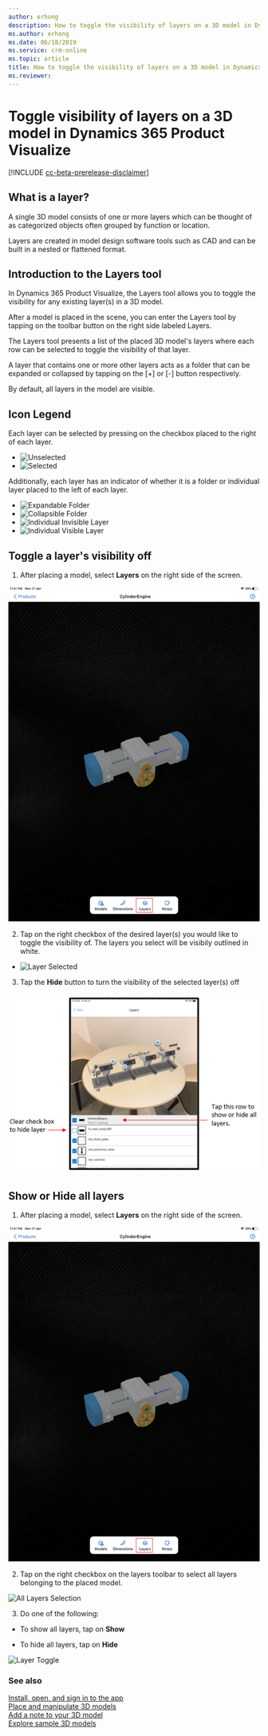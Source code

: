 ```yaml
---
author: erhong
description: How to toggle the visibility of layers on a 3D model in Dynamics 365 Product Visualize 
ms.author: erhong
ms.date: 06/18/2019
ms.service: crm-online
ms.topic: article
title: How to toggle the visibility of layers on a 3D model in Dynamics 365 Product Visualize 
ms.reviewer: 
---
```


# Toggle visibility of layers on a 3D model in Dynamics 365 Product Visualize 

[!INCLUDE [cc-beta-prerelease-disclaimer](../includes/cc-beta-prerelease-disclaimer.md)]

## What is a layer? 

A single 3D model consists of one or more layers which can be thought of as categorized objects often grouped by function or location. 

Layers are created in model design software tools such as CAD and can be built in a nested or flattened format. 

## Introduction to the Layers tool

In Dynamics 365 Product Visualize, the Layers tool allows you to toggle the visibility for any existing layer(s) in a 3D model. 

After a model is placed in the scene, you can enter the Layers tool by tapping on the toolbar button on the right side labeled Layers. 

The Layers tool presents a list of the placed 3D model's layers where each row can be selected to toggle the visibility of that layer. 

A layer that contains one or more other layers acts as a folder that can be expanded or collapsed by tapping on the [+] or [-] button respectively. 

By default, all layers in the model are visible. 

## Icon Legend

Each layer can be selected by pressing on the checkbox placed to the right of each layer. 

* ![Unselected](media/unselected.PNG "Unselected") 
* ![Selected](media/selected.PNG "Selected")

Additionally, each layer has an indicator of whether it is a folder or individual layer placed to the left of each layer. 

* ![Expandable Folder](media/expandable-folder.PNG "Expandable Folder with no children layers visible")
* ![Collapsible Folder](media/collapsible-folder.PNG "Collapsible Folder with children layers visible")
* ![Individual Invisible Layer](media/individual-layer-visibility.PNG "(1) Individual Invisible Layer")
* ![Individual Visible Layer](media/individual-layer-visibility.PNG "(2) Individual Visible Layer")


## Toggle a layer's visibility off 

1. After placing a model, select **Layers** on the right side of the screen. 

![Enter Layers Tool](media/layers-tool.PNG "Enter Layers")

2. Tap on the right checkbox of the desired layer(s) you would like to toggle the visibility of. The layers you select will be visibily outlined in white. 

* ![Layer Selected](media/selected.PNG "Select Layers")

3. Tap the **Hide** button to turn the visibility of the selected layer(s) off 

![Hide Layers](media/hide-layer.PNG "Hide Layer")

## Show or Hide all layers 

1. After placing a model, select **Layers** on the right side of the screen. 

![Enter Layers Tool](media/layers-tool.PNG "Enter Layers")

2. Tap on the right checkbox on the layers toolbar to select all layers belonging to the placed model. 

![All Layers Selection](media/layer-select-all.PNG "Select All Layers")

3. Do one of the following: 

- To show all layers, tap on **Show**

- To hide all layers, tap on **Hide** 

![Layer Toggle](media/layer-toggle.PNG "Toggle Layers")

### See also

[Install, open, and sign in to the app](sign-in.md)<br>
[Place and manipulate 3D models](manipulate-models.md)<br>
[Add a note to your 3D model](add-note.md)<br>
[Explore sample 3D models](explore-samples.md)
